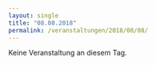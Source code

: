 ```yaml
---
layout: single
title: "08.08.2018"
permalink: /veranstaltungen/2018/08/08/
---
```


Keine Veranstaltung an diesem Tag.
